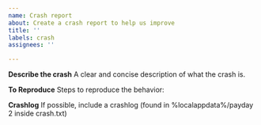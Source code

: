 ```yaml
---
name: Crash report
about: Create a crash report to help us improve
title: ''
labels: crash
assignees: ''

---
```


**Describe the crash**
A clear and concise description of what the crash is.

**To Reproduce**
Steps to reproduce the behavior:

**Crashlog**
If possible, include a crashlog (found in %localappdata%/payday 2 inside crash.txt)

